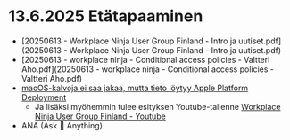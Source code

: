 # 13.6.2025 Etätapaaminen
* [20250613 - Workplace Ninja User Group Finland - Intro ja uutiset.pdf](20250613 - Workplace Ninja User Group Finland - Intro ja uutiset.pdf)
* [20250613 - workplace ninja - Conditional access policies - Valtteri Aho.pdf](20250613 - workplace ninja - Conditional access policies - Valtteri Aho.pdf)
* [macOS-kalvoja ei saa jakaa, mutta tieto löytyy Apple Platform Deployment](https://support.apple.com/en-gb/guide/deployment/welcome/web)
  * Ja lisäksi myöhemmin tulee esityksen Youtube-tallenne [Workplace Ninja User Group Finland - Youtube](https://www.youtube.com/@WorkplaceNinjaUserGroupFinland)
* ANA (Ask 🥷 Anything)
